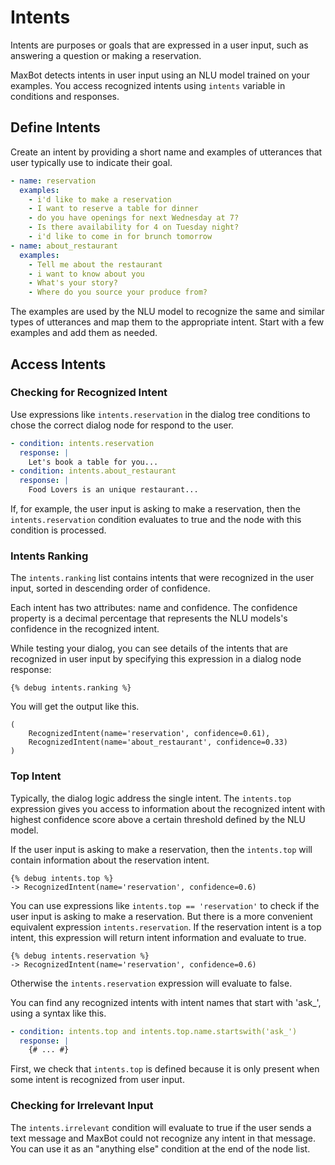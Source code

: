 # Intents

Intents are purposes or goals that are expressed in a user input, such as answering a question or making a reservation.

MaxBot detects intents in user input using an NLU model trained on your examples. You access recognized intents using `intents` variable in conditions and responses.

## Define Intents

Create an intent by providing a short name and examples of utterances that user typically use to indicate their goal.

```yaml
- name: reservation
  examples:
    - i'd like to make a reservation
    - I want to reserve a table for dinner
    - do you have openings for next Wednesday at 7?
    - Is there availability for 4 on Tuesday night?
    - i'd like to come in for brunch tomorrow
- name: about_restaurant
  examples:
    - Tell me about the restaurant
    - i want to know about you
    - What's your story?
    - Where do you source your produce from?
```

The examples are used by the NLU model to recognize the same and similar types of utterances and map them to the appropriate intent. Start with a few examples and add them as needed.

## Access Intents

### Checking for Recognized Intent

Use expressions like `intents.reservation` in the dialog tree conditions to chose the correct dialog node for respond to the user.

```yaml
- condition: intents.reservation
  response: |
    Let's book a table for you...
- condition: intents.about_restaurant
  response: |
    Food Lovers is an unique restaurant...
```

If, for example, the user input is asking to make a reservation, then the `intents.reservation` condition evaluates to true and the node with this condition is processed.

### Intents Ranking

The `intents.ranking` list contains intents that were recognized in the user input, sorted in descending order of confidence.

Each intent has two attributes: name and confidence. The confidence property is a decimal percentage that represents the NLU models's confidence in the recognized intent.

While testing your dialog, you can see details of the intents that are recognized in user input by specifying this expression in a dialog node response:

```
{% debug intents.ranking %}
```

You will get the output like this.

```
(
    RecognizedIntent(name='reservation', confidence=0.61),
    RecognizedIntent(name='about_restaurant', confidence=0.33)
)
```

### Top Intent

Typically, the dialog logic address the single intent. The `intents.top` expression gives you access to information about the recognized intent with highest confidence score above a certain threshold defined by the NLU model.

If the user input is asking to make a reservation, then the `intents.top` will contain information about the reservation intent.

```
{% debug intents.top %}
-> RecognizedIntent(name='reservation', confidence=0.6)
```

You can use expressions like `intents.top == 'reservation'` to check if the user input is asking to make a reservation. But there is a more convenient equivalent expression `intents.reservation`. If the reservation intent is a top intent, this expression will return intent information and evaluate to true.

```
{% debug intents.reservation %}
-> RecognizedIntent(name='reservation', confidence=0.6)
```

Otherwise the `intents.reservation` expression will evaluate to false.

You can find any recognized intents with intent names that start with 'ask_', using a syntax like this.

```yaml
- condition: intents.top and intents.top.name.startswith('ask_')
  response: |
    {# ... #}
```

First, we check that `intents.top` is defined because it is only present when some intent is recognized from user input.

### Checking for Irrelevant Input

The `intents.irrelevant` condition will evaluate to true if the user sends a text message and MaxBot could not recognize any intent in that message. You can use it as an "anything else" condition at the end of the node list.

